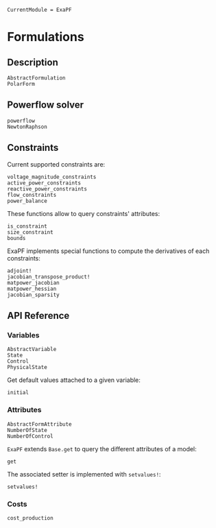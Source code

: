 ```@meta
CurrentModule = ExaPF
```

# Formulations

## Description

```@docs
AbstractFormulation
PolarForm

```

## Powerflow solver

```@docs
powerflow
NewtonRaphson

```

## Constraints

Current supported constraints are:
```@docs
voltage_magnitude_constraints
active_power_constraints
reactive_power_constraints
flow_constraints
power_balance

```

These functions allow to query constraints' attributes:
```@docs
is_constraint
size_constraint
bounds

```

ExaPF implements special functions to compute the derivatives
of each constraints:
```@docs
adjoint!
jacobian_transpose_product!
matpower_jacobian
matpower_hessian
jacobian_sparsity
```


## API Reference

### Variables

```@docs
AbstractVariable
State
Control
PhysicalState

```

Get default values attached to a given variable:
```@docs
initial

```

### Attributes

```@docs
AbstractFormAttribute
NumberOfState
NumberOfControl

```
`ExaPF` extends `Base.get` to query the different attributes
of a model:
```@docs
get

```
The associated setter is implemented with `setvalues!`:
```@docs
setvalues!
```

### Costs

```@docs
cost_production
```
